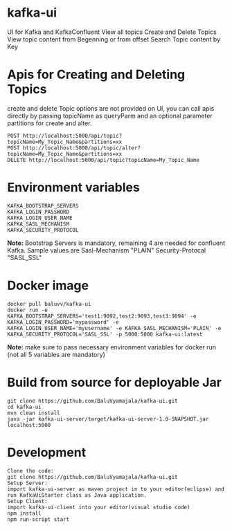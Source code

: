 # kafka-ui
UI for Kafka and KafkaConfluent
View all topics
Create and Delete Topics
View topic content from Begenning or from offset
Search Topic content by Key

# Apis for Creating and Deleting Topics
create and delete Topic options are not provided on UI, you can call apis directly by passing topicName as queryParm and an optional parameter partitions for create and alter.
```
POST http://localhost:5000/api/topic?topicName=My_Topic_Name&partitions=xx
POST http://localhost:5000/api/topic/alter?topicName=My_Topic_Name&partitions=xx
DELETE http://localhost:5000/api/topic?topicName=My_Topic_Name
```


# Environment variables
```
KAFKA_BOOTSTRAP_SERVERS
KAFKA_LOGIN_PASSWORD	
KAFKA_LOGIN_USER_NAME
KAFKA_SASL_MECHANISM
KAFKA_SECURITY_PROTOCOL
```
**Note:** Bootstrap Servers is mandatory, remaining 4 are needed for confluent Kafka. Sample values are
Sasl-Mechanism "PLAIN" 
Security-Protocal "SASL_SSL"

# Docker image
```
docker pull baluvv/kafka-ui
docker run -e  KAFKA_BOOTSTRAP_SERVERS='test1:9092,test2:9093,test3:9094' -e KAFKA_LOGIN_PASSWORD='mypassword' -e KAFKA_LOGIN_USER_NAME='myusername' -e KAFKA_SASL_MECHANISM='PLAIN' -e KAFKA_SECURITY_PROTOCOL='SASL_SSL' -p 5000:5000 kafka-ui:latest 
```
**Note:** make sure to pass necessary environment variables for docker run (not all 5 variables are mandatory)

# Build from source for deployable Jar
```
git clone https://github.com/BaluVyamajala/kafka-ui.git
cd kafka-ui
mvn clean install 
java -jar kafka-ui-server/target/kafka-ui-server-1.0-SNAPSHOT.jar
localhost:5000
```

# Development 
```
Clone the code:
git clone https://github.com/BaluVyamajala/kafka-ui.git
Setup Server:
import kafka-ui-server as maven project in to your editor(eclipse) and run KafkaUiStarter class as Java application.
Setup Client: 
import kafka-ui-client into your editor(visual studio code)
npm install
npm run-script start
```

